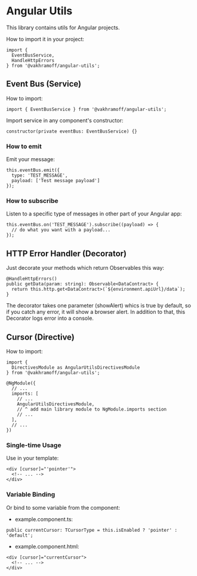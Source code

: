 # Angular Utils

This library contains utils for Angular projects.

How to import it in your project:
```
import {
  EventBusService,
  HandleHttpErrors
} from '@vakhramoff/angular-utils';
```

## Event Bus (Service)

How to import:
```
import { EventBusService } from '@vakhramoff/angular-utils';
```

Import service in any component's constructor:
```
constructor(private eventBus: EventBusService) {}
```

### How to emit
Emit your message:
```
this.eventBus.emit({
  type: 'TEST_MESSAGE',
  payload: ['Test message payload']
});
```

### How to subscribe
Listen to a specific type of messages in other part of your Angular app:
```
this.eventBus.on('TEST_MESSAGE').subscribe((payload) => {
  // do what you want with a payload...
});
```


## HTTP Error Handler (Decorator)

Just decorate your methods which return Observables this way:
```
@HandleHttpErrors()
public getData(param: string): Observable<DataContract> {
  return this.http.get<DataContract>(`${environment.apiUrl}/data`);
}
```
The decorator takes one parameter (showAlert) whics is true by default,
so if you catch any error, it will show a browser alert.
In addition to that, this Decorator logs error into a console.


## Cursor (Directive)

How to import:
```
import {
  DirectivesModule as AngularUtilsDirectivesModule
} from '@vakhramoff/angular-utils';

@NgModule({
  // ...
  imports: [
    // ...
    AngularUtilsDirectivesModule,
    // ^ add main library module to NgModule.imports section
    // ...
  ],
  // ...
})
```

### Single-time Usage
Use in your template:
```
<div [cursor]="'pointer'">
  <!-- ... -->
</div>
```

### Variable Binding
Or bind to some variable from the component:
  - example.component.ts:
  ```
  public currentCursor: TCursorType = this.isEnabled ? 'pointer' : 'default';
  ```
  - example.component.html:
  ```
  <div [cursor]="currentCursor">
    <!-- ... -->
  </div>
  ```
